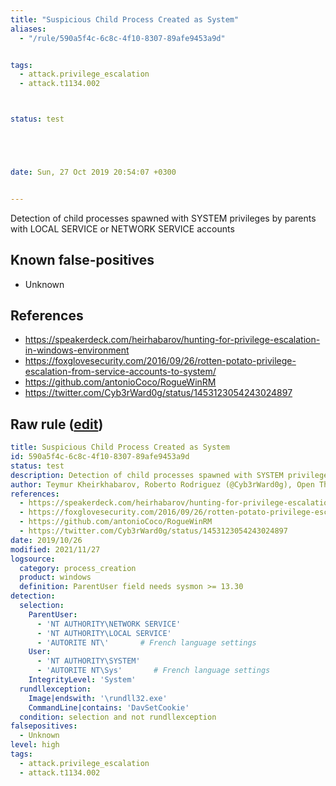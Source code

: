```yaml
---
title: "Suspicious Child Process Created as System"
aliases:
  - "/rule/590a5f4c-6c8c-4f10-8307-89afe9453a9d"


tags:
  - attack.privilege_escalation
  - attack.t1134.002



status: test





date: Sun, 27 Oct 2019 20:54:07 +0300


---
```


Detection of child processes spawned with SYSTEM privileges by parents with LOCAL SERVICE or NETWORK SERVICE accounts

<!--more-->


## Known false-positives

* Unknown



## References

* https://speakerdeck.com/heirhabarov/hunting-for-privilege-escalation-in-windows-environment
* https://foxglovesecurity.com/2016/09/26/rotten-potato-privilege-escalation-from-service-accounts-to-system/
* https://github.com/antonioCoco/RogueWinRM
* https://twitter.com/Cyb3rWard0g/status/1453123054243024897


## Raw rule ([edit](https://github.com/SigmaHQ/sigma/edit/master/rules/windows/process_creation/proc_creation_win_susp_child_process_as_system_.yml))
```yaml
title: Suspicious Child Process Created as System
id: 590a5f4c-6c8c-4f10-8307-89afe9453a9d
status: test
description: Detection of child processes spawned with SYSTEM privileges by parents with LOCAL SERVICE or NETWORK SERVICE accounts
author: Teymur Kheirkhabarov, Roberto Rodriguez (@Cyb3rWard0g), Open Threat Research (OTR)
references:
  - https://speakerdeck.com/heirhabarov/hunting-for-privilege-escalation-in-windows-environment
  - https://foxglovesecurity.com/2016/09/26/rotten-potato-privilege-escalation-from-service-accounts-to-system/
  - https://github.com/antonioCoco/RogueWinRM
  - https://twitter.com/Cyb3rWard0g/status/1453123054243024897
date: 2019/10/26
modified: 2021/11/27
logsource:
  category: process_creation
  product: windows
  definition: ParentUser field needs sysmon >= 13.30
detection:
  selection:
    ParentUser:
      - 'NT AUTHORITY\NETWORK SERVICE'
      - 'NT AUTHORITY\LOCAL SERVICE'
      - 'AUTORITE NT\'       # French language settings
    User:
      - 'NT AUTHORITY\SYSTEM'
      - 'AUTORITE NT\Sys'       # French language settings
    IntegrityLevel: 'System'
  rundllexception:
    Image|endswith: '\rundll32.exe'
    CommandLine|contains: 'DavSetCookie'
  condition: selection and not rundllexception
falsepositives:
  - Unknown
level: high
tags:
  - attack.privilege_escalation
  - attack.t1134.002

```
